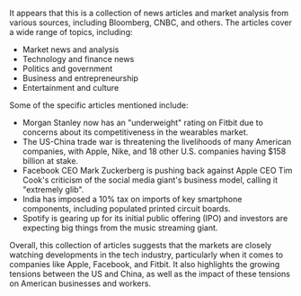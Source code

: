 It appears that this is a collection of news articles and market analysis from various sources, including Bloomberg, CNBC, and others. The articles cover a wide range of topics, including:

* Market news and analysis
* Technology and finance news
* Politics and government
* Business and entrepreneurship
* Entertainment and culture

Some of the specific articles mentioned include:

* Morgan Stanley now has an "underweight" rating on Fitbit due to concerns about its competitiveness in the wearables market.
* The US-China trade war is threatening the livelihoods of many American companies, with Apple, Nike, and 18 other U.S. companies having $158 billion at stake.
* Facebook CEO Mark Zuckerberg is pushing back against Apple CEO Tim Cook's criticism of the social media giant's business model, calling it "extremely glib".
* India has imposed a 10% tax on imports of key smartphone components, including populated printed circuit boards.
* Spotify is gearing up for its initial public offering (IPO) and investors are expecting big things from the music streaming giant.

Overall, this collection of articles suggests that the markets are closely watching developments in the tech industry, particularly when it comes to companies like Apple, Facebook, and Fitbit. It also highlights the growing tensions between the US and China, as well as the impact of these tensions on American businesses and workers.